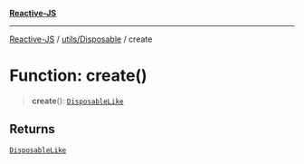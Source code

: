[**Reactive-JS**](../../../README.md)

***

[Reactive-JS](../../../README.md) / [utils/Disposable](../README.md) / create

# Function: create()

> **create**(): [`DisposableLike`](../../interfaces/DisposableLike.md)

## Returns

[`DisposableLike`](../../interfaces/DisposableLike.md)
